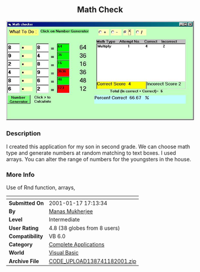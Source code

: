 ﻿<div align="center">

## Math Check

<img src="PIC2001118016418448.jpg">
</div>

### Description

I created this application for my son in second grade. We can choose math type and generate numbers at random matching to text boxes. I used arrays. You can alter the range of numbers for the youngsters in the house.
 
### More Info
 
Use of Rnd function, arrays,


<span>             |<span>
---                |---
**Submitted On**   |2001-01-17 17:13:34
**By**             |[Manas Mukherjee](https://github.com/Planet-Source-Code/PSCIndex/blob/master/ByAuthor/manas-mukherjee.md)
**Level**          |Intermediate
**User Rating**    |4.8 (38 globes from 8 users)
**Compatibility**  |VB 6\.0
**Category**       |[Complete Applications](https://github.com/Planet-Source-Code/PSCIndex/blob/master/ByCategory/complete-applications__1-27.md)
**World**          |[Visual Basic](https://github.com/Planet-Source-Code/PSCIndex/blob/master/ByWorld/visual-basic.md)
**Archive File**   |[CODE\_UPLOAD138741182001\.zip](https://github.com/Planet-Source-Code/manas-mukherjee-math-check__1-14493/archive/master.zip)








